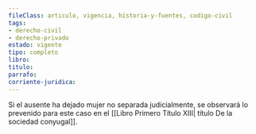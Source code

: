 ```yaml
---
fileClass: articulo, vigencia, historia-y-fuentes, codigo-civil
tags:
- derecho-civil
- derecho-privado
estado: vigente
tipo: completo
libro:
titulo:
parrafo:
corriente-juridica:
---
```

Si el ausente ha dejado mujer no separada judicialmente, se observará lo prevenido para este caso en el [[Libro Primero Título XIII| título De la sociedad conyugal]].